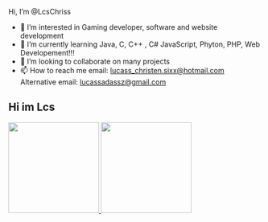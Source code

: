 Hi, I’m @LcsChriss
- 👀 I’m interested in Gaming developer, software and website development
- 🌱 I’m currently learning Java, C, C++ ,  C# JavaScript, Phyton, PHP, Web Developement!!!
- 💞️ I’m looking to collaborate on many projects
- 📫 How to reach me 
email: lucass_christen.sixx@hotmail.com
Alternative email: lucassadassz@gmail.com

##  Hi im Lcs
 <div>
  <a href="https://github.com/LcsChriss">
  <img height = "180em" src = "https://github-readme-stats.vercel.app/api?username=LcsChriss&show_icons=true&theme=dracula&include_all_commits=true&count_private=true" />
  <img height = "180em" src = "https://github-readme-stats.vercel.app/api/top-langs/?username=LcsChriss&layout=compact&langs_count=7&theme=dracula" />
  </a>
</div>
 
<div> 

 
 

<!---
LcsChriss/LcsChriss is a ✨ special ✨ repository because its `README.md` (this file) appears on your GitHub profile.
You can click the Preview link to take a look at your changes.
--->
